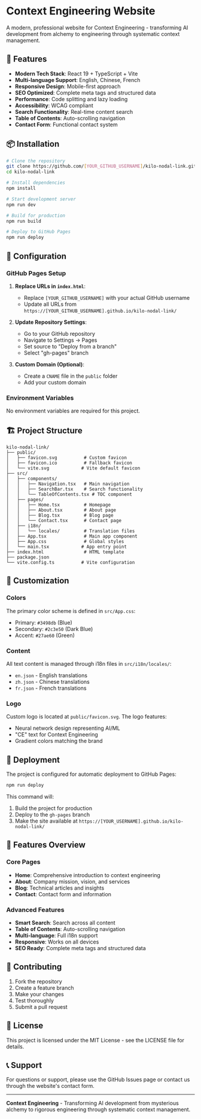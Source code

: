 # Context Engineering Website

A modern, professional website for Context Engineering - transforming AI development from alchemy to engineering through systematic context management.

## 🚀 Features

- **Modern Tech Stack**: React 19 + TypeScript + Vite
- **Multi-language Support**: English, Chinese, French
- **Responsive Design**: Mobile-first approach
- **SEO Optimized**: Complete meta tags and structured data
- **Performance**: Code splitting and lazy loading
- **Accessibility**: WCAG compliant
- **Search Functionality**: Real-time content search
- **Table of Contents**: Auto-scrolling navigation
- **Contact Form**: Functional contact system

## 📦 Installation

```bash
# Clone the repository
git clone https://github.com/[YOUR_GITHUB_USERNAME]/kilo-nodal-link.git
cd kilo-nodal-link

# Install dependencies
npm install

# Start development server
npm run dev

# Build for production
npm run build

# Deploy to GitHub Pages
npm run deploy
```

## 🔧 Configuration

### GitHub Pages Setup

1. **Replace URLs in `index.html`**:
   - Replace `[YOUR_GITHUB_USERNAME]` with your actual GitHub username
   - Update all URLs from `https://[YOUR_GITHUB_USERNAME].github.io/kilo-nodal-link/`

2. **Update Repository Settings**:
   - Go to your GitHub repository
   - Navigate to Settings → Pages
   - Set source to "Deploy from a branch"
   - Select "gh-pages" branch

3. **Custom Domain (Optional)**:
   - Create a `CNAME` file in the `public` folder
   - Add your custom domain

### Environment Variables

No environment variables are required for this project.

## 🏗️ Project Structure

```
kilo-nodal-link/
├── public/
│   ├── favicon.svg          # Custom favicon
│   ├── favicon.ico          # Fallback favicon
│   └── vite.svg            # Vite default favicon
├── src/
│   ├── components/
│   │   ├── Navigation.tsx   # Main navigation
│   │   ├── SearchBar.tsx    # Search functionality
│   │   └── TableOfContents.tsx # TOC component
│   ├── pages/
│   │   ├── Home.tsx         # Homepage
│   │   ├── About.tsx        # About page
│   │   ├── Blog.tsx         # Blog page
│   │   └── Contact.tsx      # Contact page
│   ├── i18n/
│   │   └── locales/         # Translation files
│   ├── App.tsx              # Main app component
│   ├── App.css              # Global styles
│   └── main.tsx            # App entry point
├── index.html               # HTML template
├── package.json
└── vite.config.ts          # Vite configuration
```

## 🎨 Customization

### Colors
The primary color scheme is defined in `src/App.css`:
- Primary: `#3498db` (Blue)
- Secondary: `#2c3e50` (Dark Blue)
- Accent: `#27ae60` (Green)

### Content
All text content is managed through i18n files in `src/i18n/locales/`:
- `en.json` - English translations
- `zh.json` - Chinese translations
- `fr.json` - French translations

### Logo
Custom logo is located at `public/favicon.svg`. The logo features:
- Neural network design representing AI/ML
- "CE" text for Context Engineering
- Gradient colors matching the brand

## 🚀 Deployment

The project is configured for automatic deployment to GitHub Pages:

```bash
npm run deploy
```

This command will:
1. Build the project for production
2. Deploy to the `gh-pages` branch
3. Make the site available at `https://[YOUR_USERNAME].github.io/kilo-nodal-link/`

## 📱 Features Overview

### Core Pages
- **Home**: Comprehensive introduction to context engineering
- **About**: Company mission, vision, and services
- **Blog**: Technical articles and insights
- **Contact**: Contact form and information

### Advanced Features
- **Smart Search**: Search across all content
- **Table of Contents**: Auto-scrolling navigation
- **Multi-language**: Full i18n support
- **Responsive**: Works on all devices
- **SEO Ready**: Complete meta tags and structured data

## 🤝 Contributing

1. Fork the repository
2. Create a feature branch
3. Make your changes
4. Test thoroughly
5. Submit a pull request

## 📄 License

This project is licensed under the MIT License - see the LICENSE file for details.

## 📞 Support

For questions or support, please use the GitHub Issues page or contact us through the website's contact form.

---

**Context Engineering** - Transforming AI development from mysterious alchemy to rigorous engineering through systematic context management.
